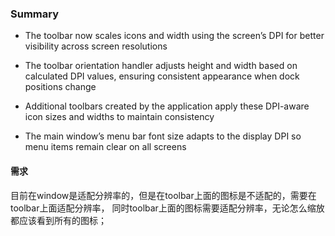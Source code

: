 ### Summary

- The toolbar now scales icons and width using the screen’s DPI for better visibility across screen resolutions

- The toolbar orientation handler adjusts height and width based on calculated DPI values, ensuring consistent appearance when dock positions change

- Additional toolbars created by the application apply these DPI-aware icon sizes and widths to maintain consistency

- The main window’s menu bar font size adapts to the display DPI so menu items remain clear on all screens

#### 需求
目前在window是适配分辨率的，但是在toolbar上面的图标是不适配的，需要在toolbar上面适配分辨率，
同时toolbar上面的图标需要适配分辨率，无论怎么缩放都应该看到所有的图标；